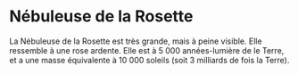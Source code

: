 # Nébuleuse de la Rosette

La Nébuleuse de la Rosette est très grande, mais à peine visible. Elle ressemble
à une rose ardente. Elle est à 5 000 années-lumière de le Terre, et a une masse
équivalente à 10 000 soleils (soit 3 milliards de fois la Terre).
